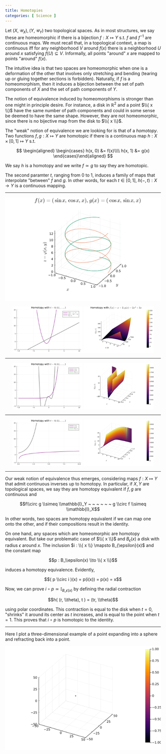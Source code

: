 ```yaml
---
title: Homotopies 
categories: [ Science ]
---
```


Let $(X, \mathcal{U}_X), (Y, \mathcal{U}_Y)$ two topological spaces. As
in most structures, we say these are homeomorphic if there is a
bijection $f : X
\mapsto Y$ s.t. $f$ and $f^{-1}$ are continuous maps. We must recall
that, in a topological context, a map is continuous iff for any
neighborhood $V$ around $f(x)$ there is a neighborhood $U$ around $x$
satisfying $f(U) \subseteq V$. Informally, all points \"around\" $x$ are
mapped to points \"around\" $f(x)$.

The intuitive idea is that two spaces are homeomorphic when one is a
deformation of the other that involves only stretching and bending
(tearing up or gluing together sections is forbidden). Naturally, if $f$
is a homeomorphism, then it induces a bijection between the set of path
components of $X$ and the set of path components of $Y$.

The notion of equivalence induced by homeomorphisms is stronger than one
might in principle desire. For instance, a disk in $\mathbb{R}^2$ and a
point $\\{ x \\}$ have the same number of path components and
could in some sense be deemed to have the same shape. However, they are
not homeomorphic, since there is no bijective map from the disk to
$\\{ x \\}$.

The \"weak\" notion of equivalence we are looking for is that of a
*homotopy*. Two functions $f, g : X \mapsto Y$ are homotopic if there is
a continuous map $h : X \times [0, 1] \mapsto Y$ s.t.

$$
\begin{aligned}
    \begin{cases}
        h(x, 0) &= f(x)\\\\
        h(x, 1) &= g(x)
    \end{cases}\end{aligned}
    $$

We say $h$ is a homotopy and we write $f \simeq g$ to say they are
homotopic.

The second paramter $t$, ranging from $0$ to $1$, induces a family of
maps that interpolate \"between\" $f$ and $g$. In other words, for each
$t \in [0, 1]$, $h(-, t) : X \to Y$ is a continuous mapping.

---

<p align="center">
  <img src="../Images/parametric.gif">
</p>

<p align="center">
  <img src="../Images/linear_quad_homotopy.gif" width="45%">
  <img src="../Images/surface_homotopy.png" width="45%">
</p>


---

<p align="center">
  <img src="../Images/poly_with_exp.gif" width="45%">
  <img src="../Images/poly_with_exp.png" width="45%">
</p>

---


<p align="center">
  <img src="../Images/log_with_exp.gif" width="45%">
  <img src="../Images/log_with_exp.png" width="45%">
</p>

---

Our weak notion of equivalence thus emerges, considering maps
$f : X \mapsto Y$ that admit continuous inverses up to homotopy. In
particular, if $X, Y$ are topological spaces, we say they are homotopy
equivalent if $f, g$ are continuous and

$$f\\circ g \\simeq \\mathbb{I}_Y ~ ~ ~ ~ ~ ~ g \\circ f \\simeq \\mathbb{I}_X$$

In other words, two spaces are homotopy equivalent if we can map one onto
the other, and if their compositions result in the identity.

On one hand, any spaces which are homeomorphic are homotopy equivalent.
But take our problematic case of $\\{ x \\}$ and
$B_\epsilon(x)$ a disk with radius $\epsilon$ around $x$. The inclusion
$i : \\{ x \\} \mapsto B_{\epsilon}(x)$ and the constant map

$$p : B_\\epsilon(x) \\to  \\{ x \\}$$

induces a homotopy equivalence. Evidently,

$$( p \\circ i )(x) = p(i(x)) = p(x) = x$$

Now, we can prove $i \circ p \simeq \mathbb{I}_{ B\_\epsilon(x) }$ by
defining the radial contraction

$$h( (r, \\theta), t ) = (tr, \\theta)$$

using polar coordinates. This contraction is equal to the disk when
$t = 0$, "shrinks" it around its center as $t$ increases, and is equal
to the point when $t = 1$. This proves that $i \circ p$ is homotopic to
the identity.

--- 

Here I plot a three-dimensional example of a point expanding into a sphere and
refracting back into a point.

<p align="center">
  <img src="../Images/sphere_to_point.gif">
</p>


